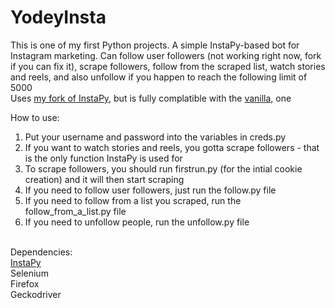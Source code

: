 # YodeyInsta
This is one of my first Python projects. A simple InstaPy-based bot for Instagram marketing. Can follow user followers (not working right now, fork if you can fix it), scrape followers, follow from the scraped list, watch stories and reels, and also unfollow if you happen to reach the following limit of 5000<br>
Uses <a href="https://github.com/valentino1337/InstaPy" target="_blank">my fork of InstaPy</a>, but is fully complatible with the <a href="https://github.com/timgrossmann/InstaPy">vanilla,</a> one

How to use:
1. Put your username and password into the variables in creds.py
2. If you want to watch stories and reels, you gotta scrape followers - that is the only function InstaPy is used for
3. To scrape followers, you should run firstrun.py (for the intial cookie creation) and it will then start scraping
4. If you need to follow user followers, just run the follow.py file
5. If you need to follow from a list you scraped, run the follow_from_a_list.py file
6. If you need to unfollow people, run the unfollow.py file
<br>
Dependencies:<br>
<a href="https://github.com/valentino1337/InstaPy">InstaPy</a><br>
Selenium<br>
Firefox<br>
Geckodriver
